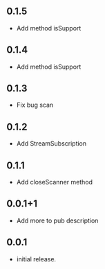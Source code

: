 ## 0.1.5
* Add method isSupport

## 0.1.4
* Add method isSupport

## 0.1.3

* Fix bug scan

## 0.1.2

* Add StreamSubscription

## 0.1.1

* Add closeScanner method

## 0.0.1+1

* Add more to pub description

## 0.0.1

* initial release.


